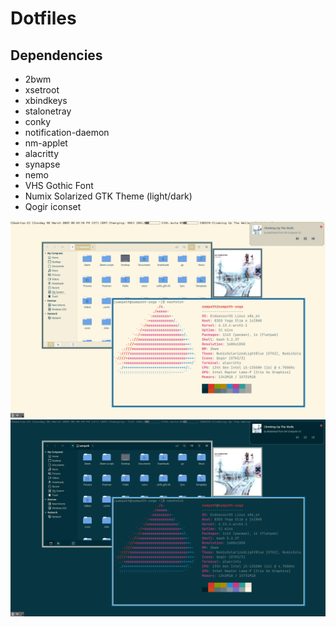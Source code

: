 # Dotfiles

## Dependencies
- 2bwm
- xsetroot
- xbindkeys
- stalonetray
- conky
- notification-daemon
- nm-applet
- alacritty
- synapse
- nemo
- VHS Gothic Font
- Numix Solarized GTK Theme (light/dark)
- Qogir iconset

![Light](images/light.png)
![Dark](images/dark.png)
